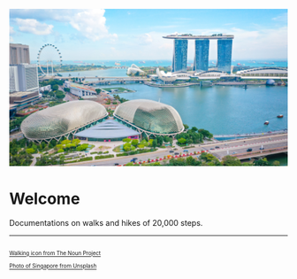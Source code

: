 ![Photo of Singapore](https://raw.githubusercontent.com/20k-steps/.github/main/profile/gbb.jpg "Photo of Singapore")
  

# Welcome
Documentations on walks and hikes of 20,000 steps.
  

---
  
<sub><sub>[Walking icon from The Noun Project](https://thenounproject.com/icon/walk-4627371/)</sub></sub>  
<sub><sub>[Photo of Singapore from Unsplash](https://unsplash.com/photos/Uii70ORiFPE)</sub></sub>